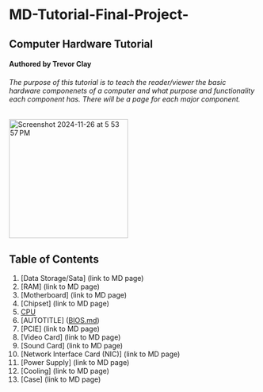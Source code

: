 # MD-Tutorial-Final-Project-
## Computer Hardware Tutorial
#### Authored by Trevor Clay
###### The purpose of this tutorial is to teach the reader/viewer the basic hardware componenets of a computer and what purpose and functionality each component has. There will be a page for each major component.

<img width="240" alt="Screenshot 2024-11-26 at 5 53 57 PM" src="https://github.com/user-attachments/assets/92add861-9edc-4c3c-be8c-9550da77980c">

## Table of Contents
1. [Data Storage/Sata] (link to MD page)
2. [RAM] (link to MD page)
3. [Motherboard] (link to MD page)
4. [Chipset] (link to MD page)
5. [CPU](https://github.com/trevclay/MD-Tutorial-Final-Project-/blob/d1255be7e0923e1f6a51a3f732cbd13e53f3d857/CPU.md)
6. [AUTOTITLE] ([BIOS.md](https://github.com/trevclay/MD-Tutorial-Final-Project-/blob/111c704ce4677b1d1bccbabc0f76d54b9840ec3d/BIOS.md))
7. [PCIE] (link to MD page)
8. [Video Card] (link to MD page)
9. [Sound Card] (link to MD page)
10. [Network Interface Card (NIC)] (link to MD page)
11. [Power Supply] (link to MD page)
12. [Cooling] (link to MD page)
13. [Case] (link to MD page)
